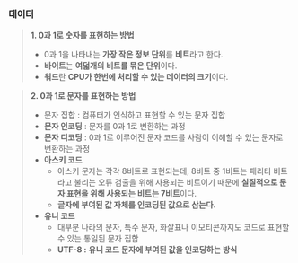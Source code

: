### **데이터**

> **1. 0과 1로 숫자를 표현하는 방법**
> 
> - 0과 1을 나타내는 **가장 작은 정보 단위**를 **비트**라고 한다.
> - **바이트**는 **여덟개의 비트를 묶은 단위**이다.
> - **워드**란 **CPU가 한번에 처리할 수 있는 데이터의 크기**이다.

> **2. 0과 1로 문자를 표현하는 방법**
> 
> - 문자 집합 : 컴퓨터가 인식하고 표현할 수 있는 문자 집합
> - **문자 인코딩** : 문자를 0과 1로 변환하는 과정
> - **문자 디코딩** : 0과 1로 이루어진 문자 코드를 사람이 이해할 수 있는 문자로 변환하는 과정
> - **아스키 코드**
>     - 아스키 문자는 각각 8비트로 표현되는데, 8비트 중 1비트는 패리티 비트라고 불리는 오류 검출을 위해 사용되는 비트이기 때문에 **실질적으로 문자 표현을 위해 사용되는 비트는 7비트**이다.
>     - **글자에 부여된 값 자체를 인코딩된 값으로 삼는다.**
> - **유니 코드**
>     - 대부분 나라의 문자, 특수 문자, 화살표나 이모티콘까지도 코드로 표현할 수 있는 통일된 문자 집합
>     - **UTF-8 :** **유니 코드 문자에 부여된 값을 인코딩하는 방식**